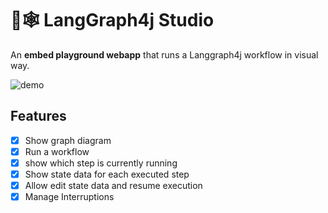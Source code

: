 # 🦜🕸️ LangGraph4j Studio

An **embed playground webapp** that runs a Langgraph4j workflow in visual way.

![demo](base/src/site/resources/studio-demo.gifstudio-demo.gif)

## Features

- [x] Show graph diagram
- [x] Run a workflow
- [x] show which step is currently running
- [x] Show state data for each executed step
- [x] Allow edit state data and resume execution
- [x] Manage Interruptions
